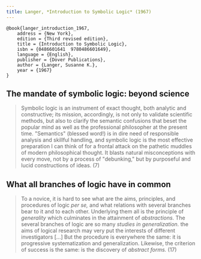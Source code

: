 ```yaml
---
title: Langer, *Introduction to Symbolic Logic* (1967)
---
```


```
@book{langer_introduction_1967,
	address = {New York},
	edition = {Third revised edition},
	title = {Introduction to Symbolic Logic},
	isbn = {0486601641  9780486601649},
	language = {English},
	publisher = {Dover Publications},
	author = {Langer, Susanne K.},
	year = {1967}
}
```


The mandate of symbolic logic: beyond science
---------------------------------------------

> Symbolic logic  is an instrument of exact thought, both analytic and constructive; its mission, accordingly, is not only to validate scientific methods, but also to clarify the semantic confusions that beset the popular mind as well as the professional philosopher at the present time. "Semantics" (blessed word!) is in dire need of responsible analysis and skillful handling, and symbolic logic is the most effective preparation I can think of for a frontal attack on the pathetic muddles of modern philosophical thought. It blasts natural misconceptions with every move, not by a process of "debunking," but by purposeful and lucid constructions of ideas. (7)


What all branches of logic have in common
-----------------------------------------

> To a novice, it is hard to see what are the aims, principles, and procedures of logic *per se,* and what relations with several branches bear to it and to each other. Underlying them all is the principle of *generality* which culminates in the attainment of *abstractions.* The several branches of logic are so many *studies in generalization.* the aims of logical research may very put the interests of different investigators […] But the procedure is everywhere the same: it is progressive systematization and generalization. Likewise, the criterion of success is the same: is the discovery of *abstract forms.* (17)
